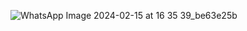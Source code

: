 ![WhatsApp Image 2024-02-15 at 16 35 39_be63e25b](https://github.com/SanmayJainac/Sanmay/assets/160122082/144b6ec1-51d2-4747-8526-9db342aa4da6)


